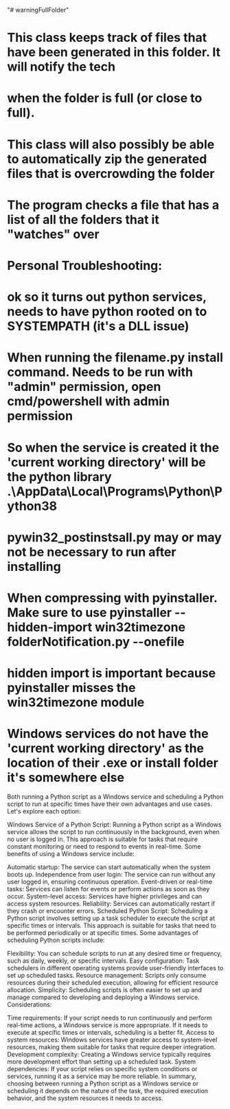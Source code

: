 "# warningFullFolder" 
# This class keeps track of files that have been generated in this folder. It will notify the tech
#   when the folder is full (or close to full).
# This class will also possibly be able to automatically zip the generated files that is overcrowding the folder
# The program checks a file that has a list of all the folders that it "watches" over

# Personal Troubleshooting:
# ok so it turns out python services, needs to have python rooted on to SYSTEMPATH (it's a DLL issue)
# When running the filename.py install command. Needs to be run with "admin" permission, open cmd/powershell with admin permission 
# So when the service is created it the 'current working directory' will be the python library .\AppData\Local\Programs\Python\Python38
# pywin32_postinstsall.py may or may not be necessary to run after installing
# When compressing with pyinstaller. Make sure to use pyinstaller --hidden-import win32timezone folderNotification.py --onefile
# hidden import is important because pyinstaller misses the win32timezone module
# Windows services do not have the 'current working directory' as the location of their .exe or install folder it's somewhere else


Both running a Python script as a Windows service and scheduling a Python script to run at specific times have their own advantages and use cases. Let's explore each option:

Windows Service of a Python Script:
Running a Python script as a Windows service allows the script to run continuously in the background, even when no user is logged in. This approach is suitable for tasks that require constant monitoring or need to respond to events in real-time. Some benefits of using a Windows service include:

Automatic startup: The service can start automatically when the system boots up.
Independence from user login: The service can run without any user logged in, ensuring continuous operation.
Event-driven or real-time tasks: Services can listen for events or perform actions as soon as they occur.
System-level access: Services have higher privileges and can access system resources.
Reliability: Services can automatically restart if they crash or encounter errors.
Scheduled Python Script:
Scheduling a Python script involves setting up a task scheduler to execute the script at specific times or intervals. This approach is suitable for tasks that need to be performed periodically or at specific times. Some advantages of scheduling Python scripts include:

Flexibility: You can schedule scripts to run at any desired time or frequency, such as daily, weekly, or specific intervals.
Easy configuration: Task schedulers in different operating systems provide user-friendly interfaces to set up scheduled tasks.
Resource management: Scripts only consume resources during their scheduled execution, allowing for efficient resource allocation.
Simplicity: Scheduling scripts is often easier to set up and manage compared to developing and deploying a Windows service.
Considerations:

Time requirements: If your script needs to run continuously and perform real-time actions, a Windows service is more appropriate. If it needs to execute at specific times or intervals, scheduling is a better fit.
Access to system resources: Windows services have greater access to system-level resources, making them suitable for tasks that require deeper integration.
Development complexity: Creating a Windows service typically requires more development effort than setting up a scheduled task.
System dependencies: If your script relies on specific system conditions or services, running it as a service may be more reliable.
In summary, choosing between running a Python script as a Windows service or scheduling it depends on the nature of the task, the required execution behavior, and the system resources it needs to access.